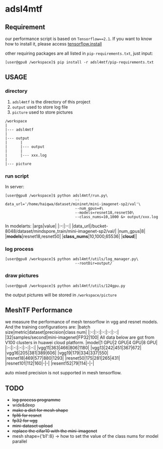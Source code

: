 # adsl4mtf

## Requirement
our performance script is based on `Tensorflow==2.1`. If you want to know how to install it, please access [tensorflow.install](https://www.tensorflow.org/install)

other requiring packages are all listed in `pip-requirements.txt`, just input:
```
[user@gpu8 /workspace]$ pip install -r adsl4mtf/pip-requirements.txt
```
## USAGE
### directory
1. `adsl4mtf` is the directory of this project
2. `output` used to store log file
3. `picture` used to store pictures 
```
/workspace
|
|--- adsl4mtf
|
|--- output
|      |
|      |--- output
|      |
|      |--- xxx.log
|
|--- picture
```
### run script
In server:
```
[user@gpu8 /workspace]$ python adsl4mtf/run.py\
                                --data_url='/home/haiqwa/dataset/mininet/mini-imagenet-sp2/val'\
                                --num_gpus=4\
                                --models=resnet18,resnet50\
                                --class_nums=10,1000 &> output/xxx.log
```
In modelarts:
|args|value|
|:-:|:-:|
|data_url|/bucket-8048/dataset/mindspore_train/mini-imagenet-sp2/val/|
|num_gpus|8|
|**models**|resnet18,resnet50|
|**class_nums**|10,1000,65536|
|**cloud**||

### log process
```
[user@gpu8 /workspace]$ python adsl4mtf/utils/log_manager.py\
                                --rootDir=output/
```
### draw pictures
```
[user@gpu8 /workspace]$ python adsl4mtf/utils/124gpu.py
```
the output pictures will be stored in `/workspace/picture`

## MeshTF Performance
we measure the performance of mesh tensorflow in vgg and resnet models. And the training configurations are:
|batch size|metric|dataset|precision|class num|
|:-:|:-:|:-:|:-:|:-:|
|32|samples/second|mini-imagenet|FP32|100|
All data below are got from V100 clusters in huawei cloud platform.
|model|1 GPU|2 GPU|4 GPU|8 GPU|
|:-:|:-:|:-:|:-:|:-:|
|vgg11|363|466|806|1180|
|vgg13|242|451|367|672|
|vgg16|205|381|389|606|
|vgg19|179|334|337|550|
|resnet18|469|577|880|1293|
|resnet50|175|281|265|431|
|resnet101|112|160|-|-|
|resent152|79|114|-|-|

auto mixed precision is not supported in mesh tensorflow.
## TODO
* ~~log process programme~~
* wide&deep
* ~~make a dict for mesh shape~~
* ~~fp16 for resnet~~
* ~~fp32 for vgg~~
* ~~mini-dataset upload~~
* ~~replace the cifar10 with the mini-imagenet~~
* mesh shape={'b1':8} -> how to set the value of the class nums for model parallel